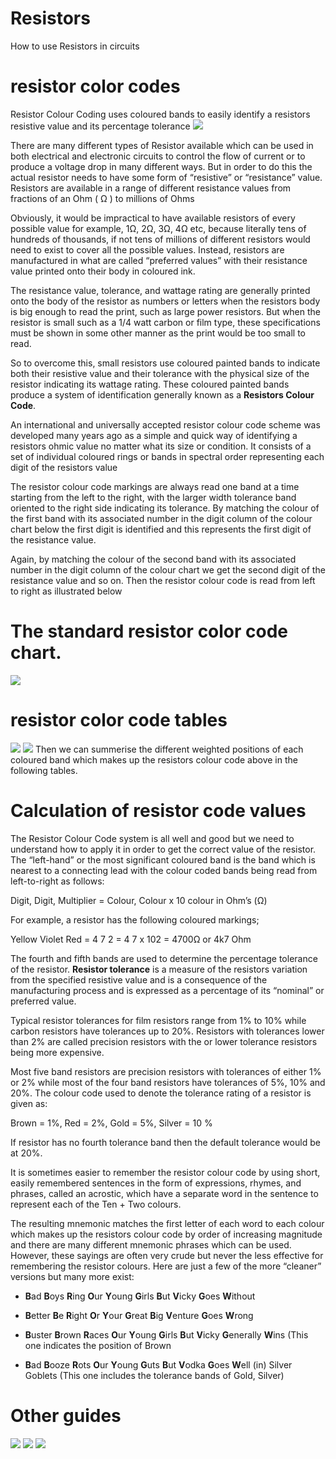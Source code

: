 # Resistors
How to use Resistors in circuits 
# resistor color codes
Resistor Colour Coding uses coloured bands to easily identify a resistors resistive value and its percentage tolerance
![](Images/IMG_20220502_003000_409.jpg)

There are many different types of Resistor available which can be used in both electrical and electronic circuits to control the flow of current or to produce a voltage drop in many different ways. But in order to do this the actual resistor needs to have some form of “resistive” or “resistance” value. Resistors are available in a range of different resistance values from fractions of an Ohm ( Ω ) to millions of Ohms


Obviously, it would be impractical to have available resistors of every possible value for example, 1Ω, 2Ω, 3Ω, 4Ω etc, because literally tens of hundreds of thousands, if not tens of millions of different resistors would need to exist to cover all the possible values. Instead, resistors are manufactured in what are called “preferred values” with their resistance value printed onto their body in coloured ink.

The resistance value, tolerance, and wattage rating are generally printed onto the body of the resistor as numbers or letters when the resistors body is big enough to read the print, such as large power resistors. But when the resistor is small such as a 1/4 watt carbon or film type, these specifications must be shown in some other manner as the print would be too small to read.

So to overcome this, small resistors use coloured painted bands to indicate both their resistive value and their tolerance with the physical size of the resistor indicating its wattage rating. These coloured painted bands produce a system of identification generally known as a **Resistors Colour Code**.

An international and universally accepted resistor colour code scheme was developed many years ago as a simple and quick way of identifying a resistors ohmic value no matter what its size or condition. It consists of a set of individual coloured rings or bands in spectral order representing each digit of the resistors value

The resistor colour code markings are always read one band at a time starting from the left to the right, with the larger width tolerance band oriented to the right side indicating its tolerance. By matching the colour of the first band with its associated number in the digit column of the colour chart below the first digit is identified and this represents the first digit of the resistance value.

Again, by matching the colour of the second band with its associated number in the digit column of the colour chart we get the second digit of the resistance value and so on. Then the resistor colour code is read from left to right as illustrated below
# The standard resistor color code chart.
![](Images/IMG_20220501_233624_292.jpg)
# resistor color code tables
![](Images/IMG_20220502_010849_812.jpg)
![](Images/IMG_20220502_013216_200.jpg)
Then we can summerise the different weighted positions of each coloured band which makes up the resistors colour code above in the following tables.

# Calculation of resistor code values
The Resistor Colour Code system is all well and good but we need to understand how to apply it in order to get the correct value of the resistor. The “left-hand” or the most significant coloured band is the band which is nearest to a connecting lead with the colour coded bands being read from left-to-right as follows:

Digit, Digit, Multiplier = Colour, Colour x 10 colour  in Ohm’s (Ω)

For example, a resistor has the following coloured markings;

Yellow Violet Red = 4 7 2 = 4 7 x 102 = 4700Ω or 4k7 Ohm

The fourth and fifth bands are used to determine the percentage tolerance of the resistor. **Resistor tolerance** is a measure of the resistors variation from the specified resistive value and is a consequence of the manufacturing process and is expressed as a percentage of its “nominal” or preferred value.

Typical resistor tolerances for film resistors range from 1% to 10% while carbon resistors have tolerances up to 20%. Resistors with tolerances lower than 2% are called precision resistors with the or lower tolerance resistors being more expensive.


Most five band resistors are precision resistors with tolerances of either 1% or 2% while most of the four band resistors have tolerances of 5%, 10% and 20%. The colour code used to denote the tolerance rating of a resistor is given as:

Brown = 1%, Red = 2%, Gold = 5%, Silver = 10 %

If resistor has no fourth tolerance band then the default tolerance would be at 20%.

It is sometimes easier to remember the resistor colour code by using short, easily remembered sentences in the form of expressions, rhymes, and phrases, called an acrostic, which have a separate word in the sentence to represent each of the Ten + Two colours.

The resulting mnemonic matches the first letter of each word to each colour which makes up the resistors colour code by order of increasing magnitude and there are many different mnemonic phrases which can be used. However, these sayings are often very crude but never the less effective for remembering the resistor colours. Here are just a few of the more “cleaner” versions but many more exist:

- **B**ad **B**oys **R**ing **O**ur **Y**oung **G**irls **B**ut **V**icky **G**oes **W**ithout

- **B**etter **B**e **R**ight **O**r **Y**our **G**reat **B**ig **V**enture **G**oes **W**rong

- **B**uster **B**rown **R**aces **O**ur **Y**oung **G**irls **B**ut **V**icky **G**enerally **W**ins (This one indicates the position of Brown

- **B**ad **B**ooze **R**ots **O**ur **Y**oung **G**uts **B**ut **V**odka **G**oes **W**ell (in) Silver Goblets (This one includes the tolerance bands of Gold, Silver)

# Other guides
![](Images/IMG_20220501_234249_475.jpg)
![](Images/IMG_20220501_230512_130.jpg)
![](Images/IMG_20220501_231409_188.jpg)
